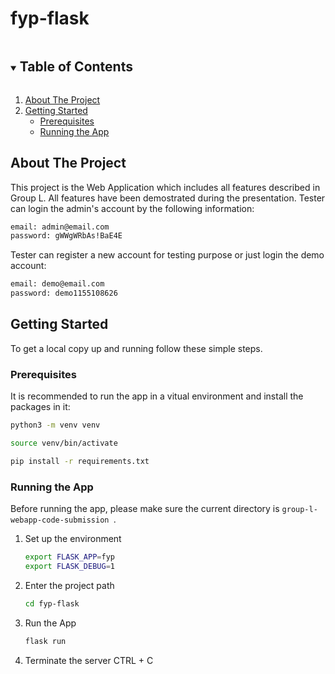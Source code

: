 # fyp-flask

<!-- TABLE OF CONTENTS -->
<details open="open">
  <summary><h2 style="display: inline-block">Table of Contents</h2></summary>
  <ol>
    <li>
      <a href="#about-the-project">About The Project</a>
    </li>
    <li>
      <a href="#getting-started">Getting Started</a>
      <ul>
        <li><a href="#prerequisites">Prerequisites</a></li>
        <li><a href="#installation">Running the App</a></li>
      </ul>
    </li>
  </ol>
</details>

<!-- ABOUT THE PROJECT -->
## About The Project
This project is the Web Application which includes all features described in Group L. All features have been demostrated during the presentation.
Tester can login the admin's account by the following information: 
  ```sh
  email: admin@email.com
  password: gWWgWRbAs!BaE4E
  ```
Tester can register a new account for testing purpose or just login the demo account:
  ```sh
  email: demo@email.com
  password: demo1155108626
  ```

<!-- GETTING STARTED -->
## Getting Started

To get a local copy up and running follow these simple steps.

### Prerequisites

It is recommended to run the app in a vitual environment and install the packages in it:
  ```sh
  python3 -m venv venv
  ```
  ```sh
  source venv/bin/activate
  ```
  ```sh
  pip install -r requirements.txt
  ```

### Running the App
Before running the app, please make sure the current directory is ```group-l-webapp-code-submission ```.
1. Set up the environment
   ```sh
   export FLASK_APP=fyp
   export FLASK_DEBUG=1
   ```

2. Enter the project path
   ```sh
   cd fyp-flask
   ```

3. Run the App
   ```sh
   flask run
   ```

4. Terminate the server
   CTRL + C
